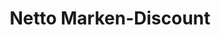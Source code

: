 ---
title: "Netto Marken-Discount"
url: /jena/netto-marken-discount-fritz-ritter-strasse/
shop: Supermarkt
---